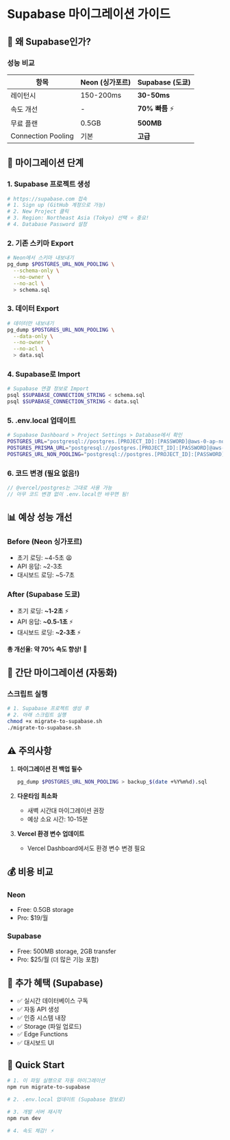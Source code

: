 # Supabase 마이그레이션 가이드

## 🎯 왜 Supabase인가?

### 성능 비교
| 항목 | Neon (싱가포르) | Supabase (도쿄) |
|------|----------------|-----------------|
| 레이턴시 | 150-200ms | **30-50ms** |
| 속도 개선 | - | **70% 빠름** ⚡ |
| 무료 플랜 | 0.5GB | **500MB** |
| Connection Pooling | 기본 | **고급** |

## 🚀 마이그레이션 단계

### 1. Supabase 프로젝트 생성
```bash
# https://supabase.com 접속
# 1. Sign up (GitHub 계정으로 가능)
# 2. New Project 클릭
# 3. Region: Northeast Asia (Tokyo) 선택 ⭐ 중요!
# 4. Database Password 설정
```

### 2. 기존 스키마 Export
```bash
# Neon에서 스키마 내보내기
pg_dump $POSTGRES_URL_NON_POOLING \
  --schema-only \
  --no-owner \
  --no-acl \
  > schema.sql
```

### 3. 데이터 Export
```bash
# 데이터만 내보내기
pg_dump $POSTGRES_URL_NON_POOLING \
  --data-only \
  --no-owner \
  --no-acl \
  > data.sql
```

### 4. Supabase로 Import
```bash
# Supabase 연결 정보로 Import
psql $SUPABASE_CONNECTION_STRING < schema.sql
psql $SUPABASE_CONNECTION_STRING < data.sql
```

### 5. .env.local 업데이트
```bash
# Supabase Dashboard > Project Settings > Database에서 확인
POSTGRES_URL="postgresql://postgres.[PROJECT_ID]:[PASSWORD]@aws-0-ap-northeast-1.pooler.supabase.com:6543/postgres"
POSTGRES_PRISMA_URL="postgresql://postgres.[PROJECT_ID]:[PASSWORD]@aws-0-ap-northeast-1.pooler.supabase.com:6543/postgres?pgbouncer=true"
POSTGRES_URL_NON_POOLING="postgresql://postgres.[PROJECT_ID]:[PASSWORD]@aws-0-ap-northeast-1.pooler.supabase.com:5432/postgres"
```

### 6. 코드 변경 (필요 없음!)
```typescript
// @vercel/postgres는 그대로 사용 가능
// 아무 코드 변경 없이 .env.local만 바꾸면 됨!
```

## 📊 예상 성능 개선

### Before (Neon 싱가포르)
- 초기 로딩: ~4-5초 😫
- API 응답: ~2-3초
- 대시보드 로딩: ~5-7초

### After (Supabase 도쿄)
- 초기 로딩: **~1-2초** ⚡
- API 응답: **~0.5-1초** ⚡
- 대시보드 로딩: **~2-3초** ⚡

**총 개선율: 약 70% 속도 향상!** 🚀

## 🔧 간단 마이그레이션 (자동화)

### 스크립트 실행
```bash
# 1. Supabase 프로젝트 생성 후
# 2. 아래 스크립트 실행
chmod +x migrate-to-supabase.sh
./migrate-to-supabase.sh
```

## ⚠️ 주의사항

1. **마이그레이션 전 백업 필수**
   ```bash
   pg_dump $POSTGRES_URL_NON_POOLING > backup_$(date +%Y%m%d).sql
   ```

2. **다운타임 최소화**
   - 새벽 시간대 마이그레이션 권장
   - 예상 소요 시간: 10-15분

3. **Vercel 환경 변수 업데이트**
   - Vercel Dashboard에서도 환경 변수 변경 필요

## 💰 비용 비교

### Neon
- Free: 0.5GB storage
- Pro: $19/월

### Supabase
- Free: 500MB storage, 2GB transfer
- Pro: $25/월 (더 많은 기능 포함)

## 🎁 추가 혜택 (Supabase)

- ✅ 실시간 데이터베이스 구독
- ✅ 자동 API 생성
- ✅ 인증 시스템 내장
- ✅ Storage (파일 업로드)
- ✅ Edge Functions
- ✅ 대시보드 UI

## 🚀 Quick Start

```bash
# 1. 이 파일 실행으로 자동 마이그레이션
npm run migrate-to-supabase

# 2. .env.local 업데이트 (Supabase 정보로)

# 3. 개발 서버 재시작
npm run dev

# 4. 속도 체감! ⚡
```
